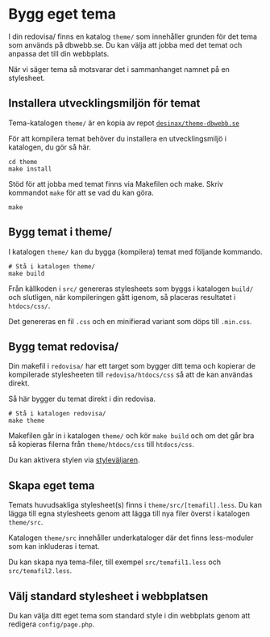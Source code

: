 Bygg eget tema
=========================

I din redovisa/ finns en katalog `theme/` som innehåller grunden för det tema som används på dbwebb.se. Du kan välja att jobba med det temat och anpassa det till din webbplats.

När vi säger tema så motsvarar det i sammanhanget namnet på en stylesheet.



Installera utvecklingsmiljön för temat
-------------------------

Tema-katalogen `theme/` är en kopia av repot [`desinax/theme-dbwebb.se`](https://github.com/desinax/theme-dbwebb.se)

För att kompilera temat behöver du installera en utvecklingsmiljö i katalogen, du gör så här.

```text
cd theme
make install
```

Stöd för att jobba med temat finns via Makefilen och make. Skriv kommandot `make` för att se vad du kan göra.

```text
make
```



Bygg temat i theme/
-------------------------

I katalogen `theme/` kan du bygga (kompilera) temat med följande kommando.

```text
# Stå i katalogen theme/
make build
```

Från källkoden i `src/` genereras stylesheets som byggs i katalogen `build/` och slutligen, när kompileringen gått igenom, så placeras resultatet i `htdocs/css/`.

Det genereras en fil `.css` och en minifierad variant som döps till `.min.css`.



Bygg temat redovisa/
-------------------------

Din makefil i `redovisa/` har ett target som bygger ditt tema och kopierar de kompilerade stylesheeten till `redovisa/htdocs/css` så att de kan användas direkt.

Så här bygger du temat direkt i din redovisa.

```text
# Stå i katalogen redovisa/
make theme
```

Makefilen går in i katalogen `theme/` och kör `make build` och om det går bra så kopieras filerna från `theme/htdocs/css` till `htdocs/css`.

Du kan aktivera stylen via [styleväljaren](style).



Skapa eget tema
-------------------------

Temats huvudsakliga stylesheet(s) finns i `theme/src/[temafil].less`. Du kan lägga till egna stylesheets genom att lägga till nya filer överst i katalogen `theme/src`.

Katalogen `theme/src` innehåller underkataloger där det finns less-moduler som kan inkluderas i temat.

Du kan skapa nya tema-filer, till exempel `src/temafil1.less` och `src/temafil2.less`.



Välj standard stylesheet i webbplatsen
-------------------------

Du kan välja ditt eget tema som standard style i din webbplats genom att redigera `config/page.php`.
